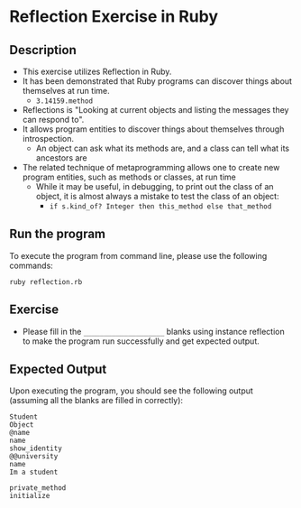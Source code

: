 # Reflection Exercise in Ruby

## Description
* This exercise utilizes Reflection in Ruby.
* It has been demonstrated that Ruby programs can discover things about themselves at run time.
  * `3.14159.method`
* Reflections is "Looking at current objects and listing the messages they can respond to".
* It allows program entities to discover things about themselves through introspection.
  * An object can ask what its methods are, and a class can tell what its ancestors are
* The related technique of metaprogramming allows one to create new program entities, such as methods or classes, at run
time
  * While it may be useful, in debugging, to print out the class of an object, it is almost always a mistake to test the
  class of an object:
    * `if s.kind_of? Integer then this_method else that_method`

## Run the program
To execute the program from command line, please use the following commands:

```
ruby reflection.rb
```

## Exercise
* Please fill in the `____________________` blanks using instance reflection to make the program run successfully and
get expected output.

## Expected Output
Upon executing the program, you should see the following output (assuming all the blanks are filled in correctly):

```
Student
Object
@name
name
show_identity
@@university
name
Im a student

private_method
initialize
```
